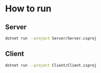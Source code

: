 # How to run

## Server
```bash
dotnet run --project Server/Server.csproj
```

## Client
```bash
dotnet run --project Client/Client.csproj
```